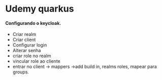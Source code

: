 # Udemy quarkus

#### Configurando o keycloak.
- Criar realm
- Criar client
- Configurar login
- Alterar senha
- criar role no realm
- vincular role ao cliente
- entrar no client -> mappers ->add build in, realms roles, mapear para groups.
